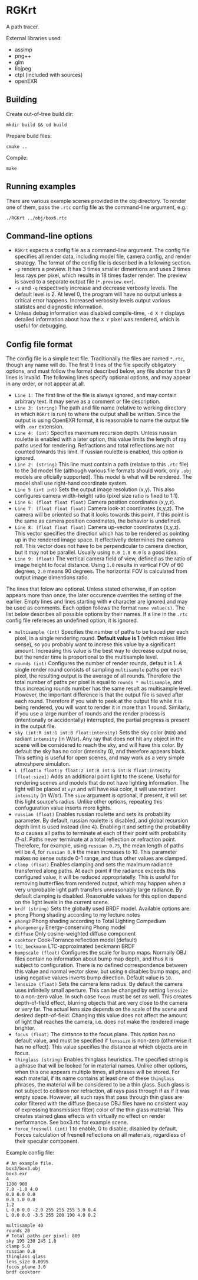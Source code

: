 # RGKrt

A path tracer.

External libraries used:
 - assimp
 - png++
 - glm
 - libjpeg
 - ctpl (included with sources)
 - openEXR

## Building

Create out-of-tree build dir:

    mkdir build && cd build

Prepare build files:

    cmake ..

Compile:

    make

## Running examples

There are various example scenes provided in the obj directory. To
render one of them, pass the `.rtc` config file as the command-line
argument, e.g.:

    ./RGKrt ../obj/box6.rtc

## Command-line options

 - `RGKrt` expects a config file as a command-line argument. The
   config file specifies all render data, including model file, camera
   config, and render strategy. The format of the config file is
   described in a following section.
 - `-p` renders a preview. It has 3 times smaller dimentions and uses
   2 times less rays per pixel, which results in 18 times faster
   render. The preview is saved to a separate output file
   (`*.preview.exr`).
 - `-v` and `-q` respectively increase and decrease verbosity
   levels. The default level is 2. At level 0, the program will have
   no output unless a critical error happens. Increased verbosity
   levels output various statistcs and diagnostic information.
 - Unless debug information was disabled compile-time, `-d X Y`
   displays detailed information about how the `X Y` pixel was
   rendered, which is useful for debugging.

## Config file format

The config file is a simple text file. Traditionally the files are
named `*.rtc`, though any name will do. The first 9 lines of the file
specify obligatory options, and must follow the format described
below, any file shorter than 9 lines is invalid. The following lines
specify optional options, and may appear in any order, or not appear
at all.

 - `Line 1:` The first line of the file is always ignored, and may
   contain arbitrary text. It may serve as a comment or file
   description.
 - `Line 3: (string)` The path and file name (relative to working
   directory in which `RGKrt` is run) to where the output shall be
   written. Since the output is using OpenEXR format, it is reasonable
   to name the output file with `.exr` extension.
 - `Line 4: (int)` Specifies maximum recursion depth. Unless russian
   roulette is enabled with a later option, this value limits the
   length of ray paths used for rendering. Refractions and total
   reflections are not counted towards this limit. If russian roulette
   is enabled, this option is ignored.
 - `Line 2: (string)` This line must contain a path (relative to this
   `.rtc` file) to the 3d model file (although various file formats
   should work, only `.obj` models are oficially supported). This
   model is what will be rendered. The model shall use right-hand
   coordinate system.
 - `Line 5 (int int)` Sets the output image resolution (x,y). This
   also configures camera width-height ratio (pixel size ratio is
   fixed to 1:1).
 - `Line 6: (float float float)` Camera position coordinates (x,y,z).
 - `Line 7: (float float float)` Camera look-at coordinates
   (x,y,z). The camera will be oriented so that it looks towards this
   point. If this point is the same as camera position coordinates,
   the behavior is undefined.
 - `Line 8: (float float float)` Camera up-vector coordinates
   (x,y,z). This vector specifies the direction which has to be
   rendered as pointing up in the rendered image space. It
   effectivelly determines the camera roll. This vector does not have
   to be perpendicular to camera direction, but it may not be
   parallel. Usually using `0.0 1.0 0.0` is a good idea.
 - `Line 9: (float)` The vertical camera field of view, defined as the
   ratio of image height to focal distance. Using `1.0` results in
   vertical FOV of 60 degrees, `2.0` means 90 degrees. The horizontal
   FOV is calculated from output image dimentions ratio.

The lines that folow are optional. Unless stated otherwise, if an option
appears more than once, the later occurence overrites the setting of
the earlier. Empty lines and lines starting with `#` character are
ignored and may be used as comments. Each option follows the format
`name value(s)`. The list below describes all possible options by
their names. If a line in the `.rtc` config file refereces an
undefined option, it is ignored.

 - `multisample (int)` Specifies the number of paths to be traced per
   each pixel, in a single rendering round. **Default value is 1**
   (which makes little sense), so you probably want to increse this
   value by a significant amount. Increasing this value is the best
   way to decrease output noise, but the render time is proportional
   to the multisample level.
 - `rounds (int)` Configures the number of render rounds, default
   is 1. A single render round consists of sampling `multisample`
   paths per each pixel, the resulting output is the average of all
   rounds. Therefore the total number of paths per pixel is equal to
   `rounds * multisample`, and thus increasing rounds number has the
   same result as multisample level. However, the important difference
   is that the output file is saved after each round. Therefore if you
   wish to peek at the output file while it is being rendered, you
   will want to render it in more than 1 round. Similarly, if you use
   a large number of rounds and the render process is (intentionally
   or accidentally) interrupted, the partial progress is present in
   the output file.
 - `sky (int:R int:G int:B float:intensity)` Sets the sky color
   (`RGB`) and radiant `intensity` (in W/sr). Any ray that does not
   hit any object in the scene will be considered to reach the sky,
   and will have this color. By default the sky has no color
   (intensity 0), and therefore appears black. This setting is useful
   for open scenes, and may work as a very simple atmoshpere
   simulaton.
 - `L (float:x float:y float:z int:R int:G int:B float:intenity [float:size])`
   Adds an additional point light to the scene. Useful for rendering
   scenes and models that do not have lighting information. The light
   will be placed at `xyz` and will have `RGB` color, it will use
   radiant `intensity` (in W/sr). The `size` argument is optional, if
   present, it will set this light source's radius. Unlike other
   options, repeating this confuguration value inserts more lights.
 - `russian (float)` Enables russian roulette and sets its probability
   parameter. By default, russian roulette is disabled, and global
   recursion depth limit is used instead (line 4). Enabling it and
   setting the probability to *a* causes all paths to terminate at
   each of their point with probability *(1-a)*. Paths never terminate
   at a total reflection or refraction point. Therefore, for example,
   using `russian 0.75`, the mean length of paths will be 4, for
   `russian 0.9` the mean increases to 10. This parameter makes no
   sense outside 0-1 range, and thus other values are clamped.
 - `clamp (float)` Enables clamping and sets the maximum radiance
   transferred along paths. At each point if the radiance exceeds this
   configured value, it will be reduced appropriatelly. This is useful
   for removing butterflies from rendered output, which may happen
   when a very unprobable light path transfers unreasonably large
   radiance. By default clamping is disabled. Reasonable values for
   this option depend on the light levels in the current scene.
 - `brdf (string)` Sets the globally used BRDF model. Available
   options are:
  - `phong` Phong shading according to my lecture notes
  - `phong2` Phong shading according to Total Lighting Compedium
  - `phongenergy` Energy-conserving Phong model
  - `diffuse` Only cosine-weighted diffuse component
  - `cooktorr` Cook-Torrance reflection model (default)
  - `ltc_beckmann` LTC-approximated beckmann BRDF
 - `bumpscale (float)` Configures the scale for bump maps. Normally
   OBJ files contain no information about bump map depth, and thus it
   is subject to configuration. There is no defined correspondence
   between this value and normal vector skew, but using `0` disables
   bump maps, and using negative values inverts bump
   direction. Default value is `10`.
 - `lenssize (float)` Sets the camera lens radius. By default the
   camera uses infinitelly small aperture. This can be changed by
   setting `lenssize` to a non-zero value. In such case `focus` must
   be set as well. This creates depth-of-field effect, blurring
   objects that are very close to the camera or very far. The actual
   lens size depends on the scale of the scene and desired
   depth-of-field. Changing this value does not affect the amount of
   light that reaches the camera, i.e. does not make the rendered
   image brighter.
 - `focus (float)` The distance to the focus plane. This option has no
   default value, and must be specified if `lenssize` is non-zero
   (otherwise it has no effect). This value specifies the distance at
   which objects are in focus.
 - `thinglass (string)` Enables thinglass heuristics. The specified
   string is a phrase that will be looked for in material
   names. Unlike other options, when this one appears multiple times,
   all phrases will be stored. For each material, if its name contains
   at least one of these `thinglass` phrases, the material will be
   considered to be a thin glass. Such glass is not subject to
   collision nor refraction, all rays pass through if as if it was
   empty space. However, all such rays that pass through thin glass
   are color filtered with the diffuse (because OBJ files have no
   cnsistent way of expressing transmission filter) color of the thin
   glass material. This creates stained glass effects with virtually
   no effect on render performance. See box3.rtc for example scene.
 - `force_fresnell (int)` 1 to enable, 0 to disable, disabled by
   default.  Forces calculation of fresnell reflections on all
   materials, regardless of their specular component.

Example config file:

    # An example file.
    box3/box3.obj
    box3.exr
    4
    1200 900
    7.0 -1.0 4.0
    0.0 0.0 0.0
    0.0 1.0 0.0
    1.2
    L 0.0 0.0 -2.0 255 255 255 5.0 0.4
    L 0.0 0.0 -3.5 255 200 190 4.0 0.2

    multisample 40
    rounds 20
    # Total paths per pixel: 800
    sky 195 230 245 1.0
    clamp 5.0
    russian 0.8
    thinglass glass
    lens_size 0.0095
    focus_plane 3.0
    brdf cooktorr
